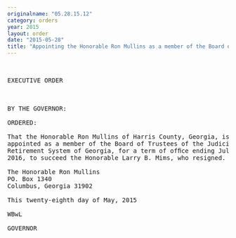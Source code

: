 ```yaml
---
originalname: "05.28.15.12"
category: orders
year: 2015
layout: order
date: "2015-05-28"
title: "Appointing the Honorable Ron Mullins as a member of the Board of Trustees of the Judicial Retirement System of Georgia"
---
```

<pre>
 

EXECUTIVE ORDER

 

BY THE GOVERNOR:

ORDERED:

That the Honorable Ron Mullins of Harris County, Georgia, is
appointed as a member of the Board of Trustees of the Judicial
Retirement System of Georgia, for a term of ofﬁce ending July 1, 1
2016, to succeed the Honorable Larry B. Mims, who resigned. E

The Honorable Ron Mullins
PO. Box 1340
Columbus, Georgia 31902

This twenty-eighth day of May, 2015

WBwL

GOVERNOR

</pre>
